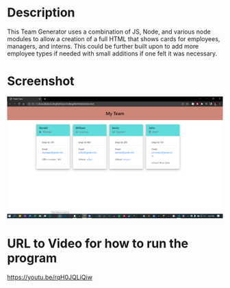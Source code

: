 # Description

This Team Generator uses a combination of JS, Node, and various node modules to allow a creation of a full HTML that shows cards for employees, managers, and interns. This could be further built upon to add more employee types if needed with small additions if one felt it was necessary.

# Screenshot 

<img src="./assets/images/Screenshot.png">

# URL to Video for how to run the program

https://youtu.be/rqH0JQLiQiw  
